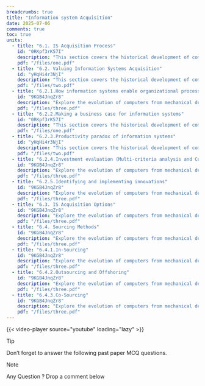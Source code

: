 ```yaml
---
breadcrumbs: true
title: "Information system Acquisition"
date: 2025-07-06
comments: true
toc: true
units:
  - title: "6.1. IS Acquisition Process"
    id: "0RKpf3rK57I"
    description: "This section covers the historical development of computing systems."
    pdf: "/files/one.pdf"
  - title: "6.2. Valuing Information Systems Acquisition"
    id: "yHqHi4r3NjI"
    description: "This section covers the historical development of computing technology."
    pdf: "/files/two.pdf"
  - title: "6.2.1.How information systems enable organizational processes"
    id: "9KGB4JnqZr8"
    description: "Explore the evolution of computers from mechanical devices to modern systems."
    pdf: "/files/three.pdf"
  - title: "6.2.2.Making a business case for information systems"
    id: "0RKpf3rK57I"
    description: "This section covers the historical development of computing systems."
    pdf: "/files/one.pdf"
  - title: "6.2.3.Productivity paradox of information systems"
    id: "yHqHi4r3NjI"
    description: "This section covers the historical development of computing technology."
    pdf: "/files/two.pdf"
  - title: "6.2.4.Investment evaluation (Multi-criteria analysis and Cost-benefit analysis)"
    id: "9KGB4JnqZr8"
    description: "Explore the evolution of computers from mechanical devices to modern systems."
    pdf: "/files/three.pdf"
  - title: "6.2.5.Identifying and implementing innovations"
    id: "9KGB4JnqZr8"
    description: "Explore the evolution of computers from mechanical devices to modern systems."
    pdf: "/files/three.pdf"
  - title: "6.3. IS Acquisition Options"
    id: "9KGB4JnqZr8"
    description: "Explore the evolution of computers from mechanical devices to modern systems."
    pdf: "/files/three.pdf"  
  - title: "6.4. Sourcing Methods"
    id: "9KGB4JnqZr8"
    description: "Explore the evolution of computers from mechanical devices to modern systems."
    pdf: "/files/three.pdf"      
  - title: "6.4.1.In-Sourcing"
    id: "9KGB4JnqZr8"
    description: "Explore the evolution of computers from mechanical devices to modern systems."
    pdf: "/files/three.pdf"   
  - title: "6.4.2.Outsourcing and Offshoring"
    id: "9KGB4JnqZr8"
    description: "Explore the evolution of computers from mechanical devices to modern systems."
    pdf: "/files/three.pdf"       
  - title: "6.4.3.Co-Sourcing"
    id: "9KGB4JnqZr8"
    description: "Explore the evolution of computers from mechanical devices to modern systems."
    pdf: "/files/three.pdf"   
---
```


{{< video-player source="youtube" loading="lazy" >}}

> [!TIP]
> Don’t forget to answer the following past paper MCQ questions.
 


> [!NOTE]
> Any Question ? Drop a comment below 


